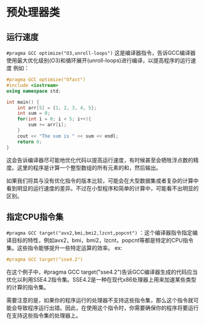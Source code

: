 
# 预处理器类

## 运行速度
`#pragma GCC optimize("O3,unroll-loops")`
这是编译器指令，告诉GCC编译器使用最大优化级别(O3)和循环展开(unroll-loops)进行编译，以提高程序的运行速度
例如：

```cpp
#pragma GCC optimize("Ofast")
#include <iostream>
using namespace std;

int main() {
    int arr[5] = {1, 2, 3, 4, 5};
    int sum = 0;
    for(int i = 0; i < 5; i++){
        sum += arr[i];
    }
    cout << "The sum is " << sum << endl;
    return 0;
}
```
这会告诉编译器尽可能地优化代码以提高运行速度，有时候甚至会牺牲浮点数的精度。这里的程序是计算一个整型数组的所有元素的和，然后输出。

如果我们将其与没有优化指令的版本比较，可能会在大型数据集或者复杂的计算中看到明显的运行速度的差异。不过在小型程序和简单的计算中，可能看不出明显的区别。

## 指定CPU指令集
`#pragma GCC target("avx2,bmi,bmi2,lzcnt,popcnt")`
：这个编译器指令指定编译目标的特性，例如avx2，bmi，bmi2，lzcnt，popcnt等都是特定的CPU指令集。这些指令能够提升一些特定运算的效率。
ex:
```c
#pragma GCC target("sse4.2")
```
在这个例子中，#pragma GCC target("sse4.2")告诉GCC编译器生成的代码应当优化以利用SSE4.2指令集。SSE4.2是一种在现代x86处理器上用来加速某些类型的计算的指令集。

需要注意的是，如果你的程序运行的处理器不支持这些指令集，那么这个指令就可能会导致程序运行出错。因此，在使用这个指令时，你需要确保你的程序将要运行在支持这些指令集的处理器上。


















































